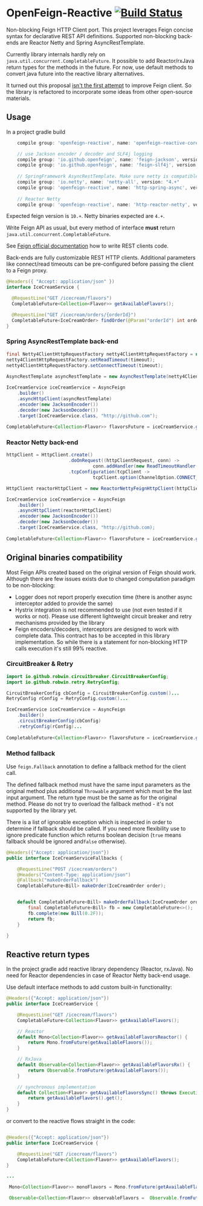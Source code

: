 # OpenFeign-Reactive [![Build Status](https://travis-ci.org/yandooo/openfeign-reactive.svg?branch=master)](https://travis-ci.org/yandooo/openfeign-reactive)

Non-blocking Feign HTTP Client port.
This project leverages Feign concise syntax for declarative REST API definitions.
Supported non-blocking back-ends are Reactor Netty and Spring AsyncRestTemplate.

Currently library internals hardly rely on `java.util.concurrent.CompletableFuture`.
It possible to add Reactor/rxJava return types for the methods in the future. 
For now, use default methods to convert java future into the reactive library alternatives.

It turned out this proposal [isn't the first attempt](https://github.com/OpenFeign/feign-vertx) 
to improve Feign client. 
So the library is refactored to incorporate some ideas from other open-source materials.

## Usage

In a project gradle build

```gradle
    compile group: 'openfeign-reactive', name: 'openfeign-reactive-core', version: "+"

    // use Jackson encoder / decoder and SLF4j logging
    compile group: 'io.github.openfeign', name: 'feign-jackson', version: "10.+"
    compile group: 'io.github.openfeign', name: 'feign-slf4j', version: "10.+"
        
    // SpringFramework AsyncRestTemplate. Make sure netty is compatible with your Spring version    
    compile group: 'io.netty', name: 'netty-all', version: "4.+"
    compile group: 'openfeign-reactive', name: 'http-spring-async', version: "+"
    
    // Reactor Netty
    compile group: 'openfeign-reactive', name: 'http-reactor-netty', version: "+"
```

Expected feign version is `10.+`. Netty binaries expected are `4.+`.

Write Feign API as usual, but every method of interface **must** return `java.util.concurrent.CompletableFuture`.

See [Feign official documentation](https://github.com/OpenFeign/feign) how to write REST clients code.

Back-ends are fully customizable REST HTTP clients.
Additional parameters like connect/read timeouts can be pre-configured before passing the client to a Feign proxy.

```java
@Headers({ "Accept: application/json" })
interface IceCreamService {

  @RequestLine("GET /icecream/flavors")
  CompletableFuture<Collection<Flavor>> getAvailableFlavors();

  @RequestLine("GET /icecream/orders/{orderId}")
  CompletableFuture<IceCreamOrder> findOrder(@Param("orderId") int orderId);
}
```

### Spring AsyncRestTemplate back-end

```java
final Netty4ClientHttpRequestFactory netty4ClientHttpRequestFactory = new Netty4ClientHttpRequestFactory();
netty4ClientHttpRequestFactory.setReadTimeout(timeout);
netty4ClientHttpRequestFactory.setConnectTimeout(timeout);
                
AsyncRestTemplate asyncRestTemplate = new AsyncRestTemplate(netty4ClientHttpRequestFactory);

IceCreamService iceCreamService = AsyncFeign
    .builder()
    .asyncHttpClient(asyncRestTemplate)
    .encoder(new JacksonEncoder())
    .decoder(new JacksonDecoder())
    .target(IceCreamService.class, "http://github.com");
    
CompletableFuture<Collection<Flavor>> flavorsFuture = iceCreamService.getAvailableFlavors();
```

### Reactor Netty back-end

```java
httpClient = HttpClient.create()
                       .doOnRequest((httpClientRequest, conn) ->
                                conn.addHandler(new ReadTimeoutHandler(timeout, TimeUnit.MILLISECONDS)))
                       .tcpConfiguration(tcpClient ->
                                tcpClient.option(ChannelOption.CONNECT_TIMEOUT_MILLIS, timeout));

HttpClient reactorHttpClient = new ReactorNettyFeignHttpClient(httpClient);

IceCreamService iceCreamService = AsyncFeign
    .builder()
    .asyncHttpClient(reactorHttpClient)
    .encoder(new JacksonEncoder())
    .decoder(new JacksonDecoder())
    .target(IceCreamService.class, "http://github.com);
    
CompletableFuture<Collection<Flavor>> flavorsFuture = iceCreamService.getAvailableFlavors();
```

## Original binaries compatibility

Most Feign APIs created based on the original version of Feign should work.
Although there are few issues exists due to changed computation paradigm to be non-blocking:

 - Logger does not report properly execution time (there is another async interceptor added to provide the same) 
 - Hystrix integration is not recommended to use (not even tested if it works or not). Please use different lightweight circuit breaker and retry mechanisms provided by the library
 - Feign encoders/decoders, interceptors are designed to work with complete data. 
    This contract has to be accepted in this library implementation. 
    So while there is a statement for non-blocking HTTP calls execution it's still 99% reactive.
 
### CircuitBreaker & Retry

```java
import io.github.robwin.circuitbreaker.CircuitBreakerConfig;
import io.github.robwin.retry.RetryConfig;

CircuitBreakerConfig cbConfig = CircuitBreakerConfig.custom()...
RetryConfig rConfig = RetryConfig.custom()...

IceCreamService iceCreamService = AsyncFeign
    .builder()
    .circuitBreakerConfig(cbConfig)
    .retryConfig(rConfig)...
    
CompletableFuture<Collection<Flavor>> flavorsFuture = iceCreamService.getAvailableFlavors();

```

### Method fallback

Use `feign.Fallback` annotation to define a fallback method for the client call.

The defined fallback method must have the same input parameters as the original method plus additional `Throwable` argument which must be the last input argument.
The return type must be the same as for the original method. Please do not try to overload the fallback method - it's not supported by the library yet.

There is a list of ignorable exception which is inspected in order to determine if fallback should be called.
If you need more flexibility use to ignore predicate function which returns boolean decision (`true` means fallback should be ignored and`false` otherwise).


```java
@Headers({"Accept: application/json"})
public interface IceCreamServiceFallbacks {

    @RequestLine("POST /icecream/orders")
    @Headers("Content-Type: application/json")
    @Fallback("makeOrderFallback")
    CompletableFuture<Bill> makeOrder(IceCreamOrder order);


    default CompletableFuture<Bill> makeOrderFallback(IceCreamOrder order, Throwable exception) {
        final CompletableFuture<Bill> fb = new CompletableFuture<>();
        fb.complete(new Bill(0.2F));
        return fb;
    }

}
```


## Reactive return types

In the project gradle add reactive library dependency (Reactor, rxJava).
No need for Reactor dependencies in case of Reactor Netty back-end usage.

Use default interface methods to add custom built-in functionality:

```java
@Headers({"Accept: application/json"})
public interface IceCreamService {

    @RequestLine("GET /icecream/flavors")
    CompletableFuture<Collection<Flavor>> getAvailableFlavors();

    // Reactor
    default Mono<Collection<Flavor>> getAvailableFlavorsReactor() {
        return Mono.fromFuture(getAvailableFlavors());
    }

    // RxJava
    default Observable<Collection<Flavor>> getAvailableFlavorsRx() {
        return Observable.fromFuture(getAvailableFlavors());
    }

    // synchronous implementation
    default Collection<Flavor> getAvailableFlavorsSync() throws ExecutionException, InterruptedException {
        return getAvailableFlavors().get();
    }
}
```

or convert to the reactive flows straight in the code:


```java

@Headers({"Accept: application/json"})
public interface IceCreamService {

    @RequestLine("GET /icecream/flavors")
    CompletableFuture<Collection<Flavor>> getAvailableFlavors();
}

...

 Mono<Collection<Flavor>> monoFlavors = Mono.fromFuture(getAvailableFlavors());

 Observable<Collection<Flavor>> observableFlavors =  Observable.fromFuture(getAvailableFlavors());

```
